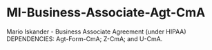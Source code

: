 # MI-Business-Associate-Agt-CmA
Mario Iskander - Business Associate Agreement (under HIPAA)
DEPENDENCIES:  Agt-Form-CmA; Z-CmA; and U-CmA.
